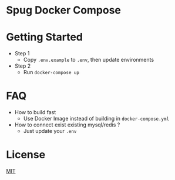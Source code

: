 # Spug Docker Compose

# Getting Started
* Step 1
  * Copy `.env.example` to `.env`, then update environments
* Step 2
  * Run `docker-compose up`

# FAQ
* How to build fast
  * Use Docker Image instead of building in `docker-compose.yml`
* How to connect exist existing mysql/redis ?
  * Just update your `.env`

# License
[MIT](./LICENSE)